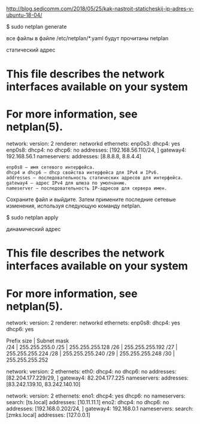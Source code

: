 http://blog.sedicomm.com/2018/05/25/kak-nastroit-staticheskij-ip-adres-v-ubuntu-18-04/


$ sudo netplan generate

все файлы в файле /etc/netplan/*.yaml будут прочитаны netplan


статический адрес

# This file describes the network interfaces available on your system
# For more information, see netplan(5).
network:
version: 2
renderer: networkd
ethernets:
enp0s3:
dhcp4: yes
enp0s8:
dhcp4: no
dhcp6: no
addresses: [192.168.56.110/24, ]
gateway4: 192.168.56.1
nameservers:
addresses: [8.8.8.8, 8.8.4.4]



    enp0s8 — имя сетевого интерфейса.
    dhcp4 и dhcp6 — dhcp свойства интерфейса для IPv4 и IPv6.
    addresses — последовательность статических адресов для интерфейса.
    gateway4 — адрес IPv4 для шлюза по умолчанию.
    nameserver — последовательность IP-адресов для сервера имен.



Сохраните файл и выйдите. Затем примените последние сетевые изменения, используя следующую команду netplan.

$ sudo netplan apply


динамический адрес

# This file describes the network interfaces available on your system
# For more information, see netplan(5).
network:
version: 2
renderer: networkd
ethernets:
enp0s8:
dhcp4: yes
dhcp6: yes




Prefix size         | Subnet mask   
/24                 | 255.255.255.0 
/25                 | 255.255.255.128
/26                 | 255.255.255.192
/27                 | 255.255.255.224
/28                 | 255.255.255.240
/29                 | 255.255.255.248
/30                 | 255.255.255.252




network:
  version: 2
  ethernets:
    eth0:
     dhcp4: no
     dhcp6: no
     addresses: [82.204.177.229/29, ]
     gateway4: 82.204.177.225
     nameservers:
      addresses: [83.242.139.10, 83.242.140.10]



network:
    version: 2
    ethernets:
      eno1:
       dhcp4: yes
       dhcp6: no
       nameservers:
         search: [ts.local]
         addresses: [10.11.11.1]
      eno2:
       dhcp4: no
       dhcp6: no
       addresses: [192.168.0.202/24, ]
       gateway4: 192.168.0.1
       nameservers:
         search: [zmks.local]
         addresses: [127.0.0.1]

